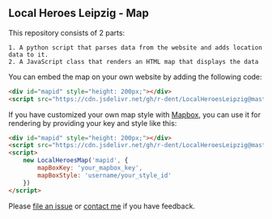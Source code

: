 ## Local Heroes Leipzig - Map

This repository consists of 2 parts:

    1. A python script that parses data from the website and adds location data to it.
    2. A JavaScript class that renders an HTML map that displays the data

You can embed the map on your own website by adding the following code:

```html
<div id="mapid" style="height: 200px;"></div>
<script src="https://cdn.jsdelivr.net/gh/r-dent/LocalHeroesLeipzig@master/docs/map.js" onload="new LocalHeroesMap('mapid')"></script>
```

If you have customized your own map style with [Mapbox](https://www.mapbox.com/), you can use it for rendering by providing your key and style like this:

```html
<div id="mapid" style="height: 200px;"></div>
<script src="https://cdn.jsdelivr.net/gh/r-dent/LocalHeroesLeipzig@master/docs/map.js"></script>
<script>
    new LocalHeroesMap('mapid', {
        mapBoxKey: 'your_mapbox_key',
        mapBoxStyle: 'username/your_style_id'
    })
</script>
```

Please [file an issue](https://github.com/r-dent/LocalHeroesLeipzig/issues/new) or [contact me](https://romangille.com/#contact) if you have feedback.
